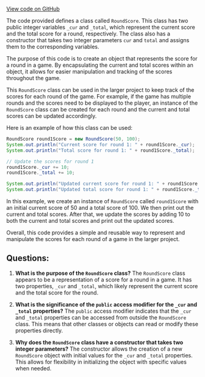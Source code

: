 [View code on GitHub](https://github.com/TieHaxJan/Brick-Force/Assembly-CSharp\RoundScore.cs)

The code provided defines a class called `RoundScore`. This class has two public integer variables `_cur` and `_total`, which represent the current score and the total score for a round, respectively. The class also has a constructor that takes two integer parameters `cur` and `total` and assigns them to the corresponding variables.

The purpose of this code is to create an object that represents the score for a round in a game. By encapsulating the current and total scores within an object, it allows for easier manipulation and tracking of the scores throughout the game.

This `RoundScore` class can be used in the larger project to keep track of the scores for each round of the game. For example, if the game has multiple rounds and the scores need to be displayed to the player, an instance of the `RoundScore` class can be created for each round and the current and total scores can be updated accordingly.

Here is an example of how this class can be used:

```java
RoundScore round1Score = new RoundScore(50, 100);
System.out.println("Current score for round 1: " + round1Score._cur);
System.out.println("Total score for round 1: " + round1Score._total);

// Update the scores for round 1
round1Score._cur += 10;
round1Score._total += 10;

System.out.println("Updated current score for round 1: " + round1Score._cur);
System.out.println("Updated total score for round 1: " + round1Score._total);
```

In this example, we create an instance of `RoundScore` called `round1Score` with an initial current score of 50 and a total score of 100. We then print out the current and total scores. After that, we update the scores by adding 10 to both the current and total scores and print out the updated scores.

Overall, this code provides a simple and reusable way to represent and manipulate the scores for each round of a game in the larger project.
## Questions: 
 1. **What is the purpose of the `RoundScore` class?**
The `RoundScore` class appears to be a representation of a score for a round in a game. It has two properties, `_cur` and `_total`, which likely represent the current score and the total score for the round.

2. **What is the significance of the `public` access modifier for the `_cur` and `_total` properties?**
The `public` access modifier indicates that the `_cur` and `_total` properties can be accessed from outside the `RoundScore` class. This means that other classes or objects can read or modify these properties directly.

3. **Why does the `RoundScore` class have a constructor that takes two integer parameters?**
The constructor allows the creation of a new `RoundScore` object with initial values for the `_cur` and `_total` properties. This allows for flexibility in initializing the object with specific values when needed.